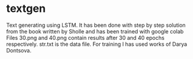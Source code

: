 # textgen
Text generating using LSTM. It has been done with step by step solution from the book written by Sholle and has been trained with google colab
Files 30.png and 40.png contain results after 30 and 40 epochs respectively.
str.txt is the data file. For training I has used works of Darya Dontsova. 
